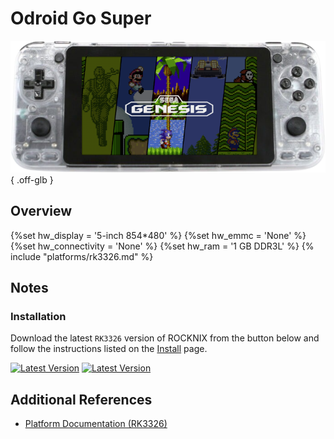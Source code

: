 # Odroid Go Super

![](../../_inc/images/devices/hardkernel-odroid-go-super.png){ .off-glb }

## Overview
{%set hw_display = '5-inch 854*480' %}
{%set hw_emmc = 'None' %}
{%set hw_connectivity = 'None' %}
{%set hw_ram = '1 GB DDR3L' %}
{% include "platforms/rk3326.md" %}

## Notes

### Installation

Download the latest `RK3326` version of ROCKNIX from the button below and follow the instructions listed on the [Install](../../../play/install/) page.

[![Latest Version](https://img.shields.io/github/release/ROCKNIX/distribution.svg?labelColor=111111&color=FF5555&label=Latest&style=flat#only-light)](https://github.com/ROCKNIX/distribution/releases/latest)
[![Latest Version](https://img.shields.io/github/release/ROCKNIX/distribution.svg?labelColor=dddddd&color=FF5555&label=Latest&style=flat#only-dark)](https://github.com/ROCKNIX/distribution/releases/latest)

## Additional References

- [Platform Documentation (RK3326)](https://github.com/ROCKNIX/distribution/blob/main/documentation/PER_DEVICE_DOCUMENTATION/RK3326)
